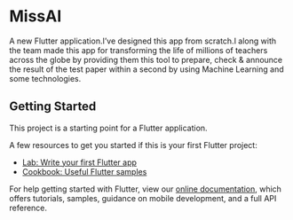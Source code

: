 # MissAI

A new Flutter application.I’ve designed this app from scratch.I along with the team made this app for transforming the life of millions of teachers across the globe by providing them this tool to prepare, check & announce the result of the test paper within a second by using Machine Learning and some technologies. 

## Getting Started

This project is a starting point for a Flutter application.

A few resources to get you started if this is your first Flutter project:

- [Lab: Write your first Flutter app](https://flutter.dev/docs/get-started/codelab)
- [Cookbook: Useful Flutter samples](https://flutter.dev/docs/cookbook)

For help getting started with Flutter, view our
[online documentation](https://flutter.dev/docs), which offers tutorials,
samples, guidance on mobile development, and a full API reference.
